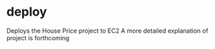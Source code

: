# deploy
Deploys the House Price project to EC2
A more detailed explanation of project is forthcoming
